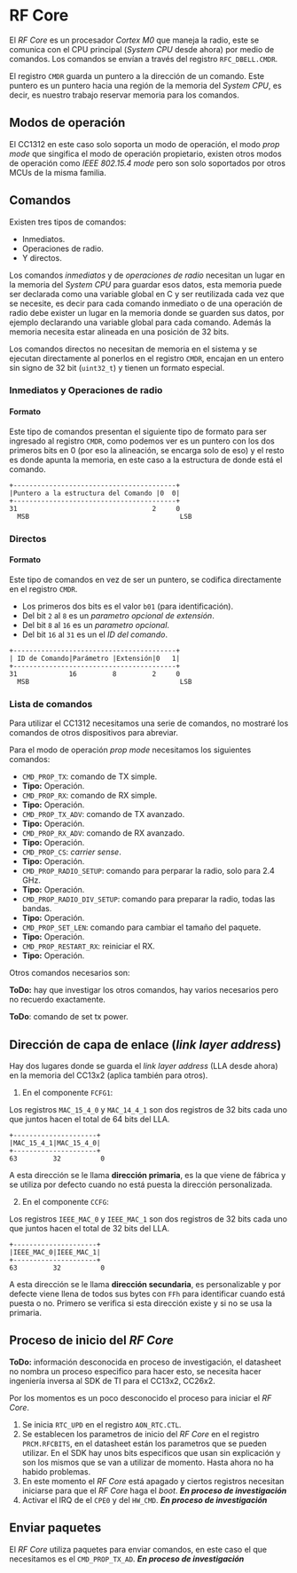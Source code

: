 # RF Core

El *RF Core* es un procesador *Cortex M0* que maneja la radio, este se comunica
con el CPU principal (*System CPU* desde ahora) por medio de comandos. Los
comandos se envían a través del registro `RFC_DBELL.CMDR`.

El registro `CMDR` guarda un puntero a la dirección de un comando. Este puntero
es un puntero hacia una región de la memoria del *System CPU*, es decir, es
nuestro trabajo reservar memoria para los comandos.

## Modos de operación

El CC1312 en este caso solo soporta un modo de operación, el modo *prop mode*
que singifica el modo de operación propietario, existen otros modos de
operación como *IEEE 802.15.4 mode* pero son solo soportados por otros
MCUs de la misma familia.

## Comandos

Existen tres tipos de comandos:

 - Inmediatos.
 - Operaciones de radio.
 - Y directos.

Los comandos *inmediatos* y de *operaciones de radio* necesitan un lugar en
la memoria del *System CPU* para guardar esos datos, esta memoria puede ser
declarada como una variable global en C y ser reutilizada cada vez que se
necesite, es decir para cada comando inmediato o de una operación de radio
debe exister un lugar en la memoria donde se guarden sus datos, por ejemplo
declarando una variable global para cada comando. Además la memoria necesita
estar alineada en una posición de 32 bits.

Los comandos directos no necesitan de memoria en el sistema y se ejecutan
directamente al ponerlos en el registro `CMDR`, encajan en un entero sin signo
de 32 bit (`uint32_t`) y tienen un formato especial.

### Inmediatos y Operaciones de radio

#### Formato

Este tipo de comandos presentan el siguiente tipo de formato para ser ingresado
al registro `CMDR`, como podemos ver es un puntero con los dos primeros bits
en 0 (por eso la alineación, se encarga solo de eso) y el resto es donde apunta
la memoria, en este caso a la estructura de donde está el comando.

```
+-----------------------------------------+
|Puntero a la estructura del Comando |0  0|
+-----------------------------------------+
31                                  2     0
  MSB                                      LSB
```

### Directos

#### Formato

Este tipo de comandos en vez de ser un puntero, se codifica directamente en
el registro `CMDR`.

- Los primeros dos bits es el valor `b01` (para identificación).
- Del bit `2` al `8` es un *parametro opcional de extensión*.
- Del bit `8` al `16` es un *parametro opcional*.
- Del bit `16` al `31` es un el *ID del comando*.

```
+-----------------------------------------+
| ID de Comando|Parámetro |Extensión|0   1|
+-----------------------------------------+
31             16         8         2     0
  MSB                                      LSB
```

### Lista de comandos

Para utilizar el CC1312 necesitamos una serie de comandos, no mostraré los
comandos de otros dispositivos para abreviar.

Para el modo de operación *prop mode* necesitamos los siguientes comandos:

- `CMD_PROP_TX`: comando de TX simple.
 - **Tipo:** Operación.
- `CMD_PROP_RX`: comando de RX simple.
 - **Tipo:** Operación.
- `CMD_PROP_TX_ADV`: comando de TX avanzado.
 - **Tipo:** Operación.
- `CMD_PROP_RX_ADV`: comando de RX avanzado.
 - **Tipo:** Operación.
- `CMD_PROP_CS`: *carrier sense*.
 - **Tipo:** Operación.
- `CMD_PROP_RADIO_SETUP`: comando para perparar la radio, solo para 2.4 GHz.
 - **Tipo:** Operación.
- `CMD_PROP_RADIO_DIV_SETUP`: comando para preparar la radio, todas las bandas.
 - **Tipo:** Operación.
- `CMD_PROP_SET_LEN`: comando para cambiar el tamaño del paquete.
 - **Tipo:** Operación.
- `CMD_PROP_RESTART_RX`: reiniciar el RX.
 - **Tipo:** Operación.

Otros comandos necesarios son:

**ToDo:** hay que investigar los otros comandos, hay varios necesarios pero
no recuerdo exactamente.

**ToDo**: comando de set tx power.

## Dirección de capa de enlace (*link layer address*)

Hay dos lugares donde se guarda el *link layer address* (LLA desde ahora) en
la memoria del CC13x2 (aplica también para otros).

1. En el componente `FCFG1`:

Los registros `MAC_15_4_0` y `MAC_14_4_1` son dos registros de 32 bits cada uno
que juntos hacen el total de 64 bits del LLA.

```
+---------------------+
|MAC_15_4_1|MAC_15_4_0|
+---------------------+
63         32          0
```

A esta dirección se le llama **dirección primaria**, es la que viene de fábrica
y se utiliza por defecto cuando no está puesta la dirección personalizada.

2. En el componente `CCFG`:

Los registros `IEEE_MAC_0` y `IEEE_MAC_1` son dos registros de 32 bits cada uno
que juntos hacen el total de 32 bits del LLA.


```
+---------------------+
|IEEE_MAC_0|IEEE_MAC_1|
+---------------------+
63         32          0
```

A esta dirección se le llama **dirección secundaria**, es personalizable
y por defecte viene llena de todos sus bytes con `FFh` para identificar cuando
está puesta o no. Primero se verifica si esta dirección existe y si no se usa
la primaria.

## Proceso de inicio del *RF Core*

**ToDo:** información desconocida en proceso de investigación, el datasheet no
nombra un proceso especifico para hacer esto, se necesita hacer ingeniería
inversa al SDK de TI para el CC13x2, CC26x2.

Por los momentos es un poco desconocido el proceso para iniciar el *RF Core*.

1. Se inicia `RTC_UPD` en el registro `AON_RTC.CTL`.
2. Se establecen los parametros de inicio del *RF Core* en el registro
`PRCM.RFCBITS`, en el datasheet están los parametros que se pueden utilizar.
En el SDK hay unos bits especificos que usan sin explicación y son los mismos
que se van a utilizar de momento. Hasta ahora no ha habido problemas.
3. En este momento el *RF Core* está apagado y ciertos registros necesitan
iniciarse para que el *RF Core* haga el *boot*.
***En proceso de investigación***
4. Activar el IRQ de el `CPE0` y del `HW_CMD`. ***En proceso de investigación***

## Enviar paquetes

El *RF Core* utiliza paquetes para enviar comandos, en este caso el que
necesitamos es el `CMD_PROP_TX_AD`. ***En proceso de investigación***
